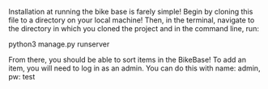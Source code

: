 Installation at running the bike base is farely simple!  Begin by cloning this file to a directory on your local machine!  Then, in the terminal, navigate to the directory in which you cloned the project and in the command line, run:

python3 manage.py runserver

From there, you should be able to sort items in the BikeBase!  To add an item, you will need to log in as an admin.  You can do this with name: admin, pw: test
